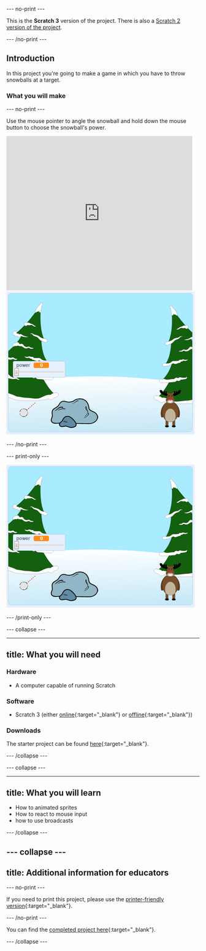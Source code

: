 --- no-print ---

This is the **Scratch 3** version of the project. There is also a [Scratch 2 version of the project](https://projects.raspberrypi.org/en/projects/snowball-fight-scratch2).

--- /no-print ---

## Introduction

In this project you're going to make a game in which you have to throw snowballs at a target. 

### What you will make

--- no-print ---

Use the mouse pointer to angle the snowball and hold down the mouse button to choose the snowball's power.

<div class="scratch-preview">
  <iframe allowtransparency="true" width="485" height="402" src="https://scratch.mit.edu/projects/embed/302159331/?autostart=true" frameborder="0" scrolling="no"></iframe>
  <img src="images/snow-final.png">
</div>

--- /no-print ---

--- print-only ---

![complete project](images/snow-final.png)

--- /print-only ---

--- collapse ---

---
title: What you will need
---

### Hardware

+ A computer capable of running Scratch

### Software

+ Scratch 3 (either [online](http://rpf.io/scratchon){:target="_blank"} or [offline](http://rpf.io/scratchoff){:target="_blank"})

### Downloads

The starter project can be found [here](http://rpf.io/p/en/snowball-fight-go){:target="_blank"}.

--- /collapse ---

--- collapse ---

---
title: What you will learn
---

- How to animated sprites
- How to react to mouse input 
- how to use broadcasts

--- /collapse ---

--- collapse ---
---
title: Additional information for educators
---

--- no-print ---

If you need to print this project, please use the [printer-friendly version](https://projects.raspberrypi.org/en/projects/snowball-fight/print){:target="_blank"}.

--- /no-print ---

You can find the [completed project here](http://rpf.io/p/en/snowball-fight-get){:target="_blank"}.

--- /collapse ---
